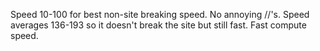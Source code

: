 Speed 10-100 for best non-site breaking speed.
No annoying //'s.
Speed averages 136-193 so it doesn't break the site but still fast.
Fast compute speed.
